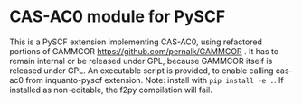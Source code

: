 # CAS-AC0 module for PySCF
This is a PySCF extension implementing CAS-AC0, using refactored portions of GAMMCOR https://github.com/pernalk/GAMMCOR .
It has to remain internal or be released under GPL, because GAMMCOR itself is released under GPL.
An executable script is provided, to enable calling cas-ac0 from inquanto-pyscf extension.
Note: install with `pip install -e .`. If installed as non-editable, the f2py compilation will fail.

